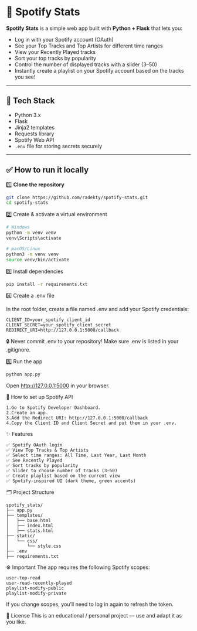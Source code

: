 # 🎵 Spotify Stats

**Spotify Stats** is a simple web app built with **Python + Flask** that lets you:

- Log in with your Spotify account (OAuth)
- See your Top Tracks and Top Artists for different time ranges
- View your Recently Played tracks
- Sort your top tracks by popularity
- Control the number of displayed tracks with a slider (3–50)
- Instantly create a playlist on your Spotify account based on the tracks you see!

---

## 🚀 **Tech Stack**

- Python 3.x
- Flask
- Jinja2 templates
- Requests library
- Spotify Web API
- `.env` file for storing secrets securely

---

## ✅ **How to run it locally**

1️⃣ **Clone the repository**

```bash
git clone https://github.com/radekty/spotify-stats.git
cd spotify-stats
```

2️⃣ Create & activate a virtual environment

```bash
# Windows
python -m venv venv
venv\Scripts\activate

# macOS/Linux
python3 -m venv venv
source venv/bin/activate
```

3️⃣ Install dependencies
```bash
pip install -r requirements.txt
```

4️⃣ Create a .env file

In the root folder, create a file named .env and add your Spotify credentials:
```env
CLIENT_ID=your_spotify_client_id
CLIENT_SECRET=your_spotify_client_secret
REDIRECT_URI=http://127.0.0.1:5000/callback
```

🔒 Never commit .env to your repository!
Make sure .env is listed in your .gitignore.

5️⃣ Run the app

```bash
python app.py
```
Open http://127.0.0.1:5000 in your browser.

📌 How to set up Spotify API
```
1.Go to Spotify Developer Dashboard.
2.Create an app.
3.Add the Redirect URI: http://127.0.0.1:5000/callback
4.Copy the Client ID and Client Secret and put them in your .env.
```

✨ Features
```
✅ Spotify OAuth login
✅ View Top Tracks & Top Artists
✅ Select time ranges: All Time, Last Year, Last Month
✅ See Recently Played
✅ Sort tracks by popularity
✅ Slider to choose number of tracks (3–50)
✅ Create playlist based on the current view
✅ Spotify-inspired UI (dark theme, green accents)
```

🗂️ Project Structure
```
spotify_stats/
├── app.py
├── templates/
│   ├── base.html
│   ├── index.html
│   ├── stats.html
├── static/
│   └── css/
│       └── style.css
├── .env
├── requirements.txt
```

⚙️ Important
The app requires the following Spotify scopes:
```
user-top-read
user-read-recently-played
playlist-modify-public
playlist-modify-private
```

If you change scopes, you’ll need to log in again to refresh the token.

📜 License
This is an educational / personal project — use and adapt it as you like.

